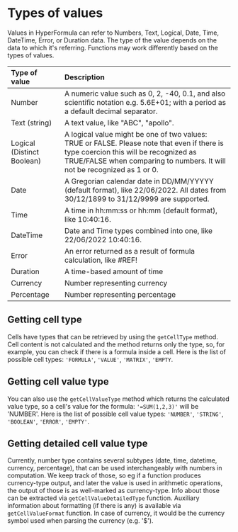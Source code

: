 # Types of values

Values in HyperFormula can refer to Numbers, Text, Logical, Date, Time,
DateTime, Error, or Duration data.  The type of the value depends on
the data to which it's referring. Functions may work differently based
on the types of values.

| Type of value | Description |
| :--- | :--- |
| Number | A numeric value such as 0, 2, -40, 0.1, and also scientific notation e.g. 5.6E+01; with a period as a default decimal separator. |
| Text (string) | A text value, like "ABC", "apollo". |
| Logical (Distinct Boolean) | A logical value might be one of two values: TRUE or FALSE. Please note that even if there is type coercion this will be recognized as TRUE/FALSE when comparing to numbers. It will not be recognized as 1 or 0. |
| Date | A Gregorian calendar date in DD/MM/YYYYY (default format), like 22/06/2022. All dates from 30/12/1899 to 31/12/9999 are supported. |
| Time | A time in hh:mm:ss or hh:mm (default format), like 10:40:16. |
| DateTime | Date and Time types combined into one, like 22/06/2022 10:40:16. |
| Error | An error returned as a result of formula calculation, like #REF! |
| Duration | A time-based amount of time |
| Currency | Number representing currency |
| Percentage | Number representing percentage |

## Getting cell type

Cells have types that can be retrieved by using the `getCellType`
method. Cell content is not calculated and the method returns only
the type, so, for example, you can check if there is a formula inside
a cell. Here is the list of possible cell types: `'FORMULA'`, `'VALUE'`,
`'MATRIX'`, `'EMPTY`.

## Getting cell value type

You can also use the `getCellValueType` method which returns
the calculated value type, so a cell's value for the formula:
`'=SUM(1,2,3)'` will be 'NUMBER'. Here is the list of possible cell value
types: `'NUMBER'`, `'STRING'`, `'BOOLEAN'`, `'ERROR'`, `'EMPTY'`.

## Getting detailed cell value type

Currently, number type contains several subtypes (date, time, datetime, currency, percentage),
that can be used interchangeably with numbers in computation. We keep track of those, so eg if
a function produces currency-type output, and later the value is used in arithmetic operations,
the output of those is as well-marked as currency-type. Info about those can be extracted via `getCellValueDetailedType` function.
Auxiliary information about formatting (if there is any) is available via `getCellValueFormat` function. In case of currency, it would be
the currency symbol used when parsing the currency (e.g. '$').
